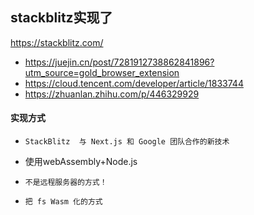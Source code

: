 ## stackblitz实现了
https://stackblitz.com/

* https://juejin.cn/post/7281912738862841896?utm_source=gold_browser_extension
* https://cloud.tencent.com/developer/article/1833744
* https://zhuanlan.zhihu.com/p/446329929


#### 实现方式
* `StackBlitz  与 Next.js 和 Google 团队合作的新技术`
* 使用webAssembly+Node.js
* `不是远程服务器的方式！`

* `把 fs Wasm 化的方式`

